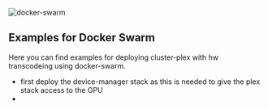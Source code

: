 ![docker-swarm](../images/docker-swarm-logo-small.png)


## Examples for Docker Swarm

Here you can find examples for deploying cluster-plex with hw transcodeing using docker-swarm. 
* first deploy the device-manager stack as this is needed to give the plex stack access to the GPU
* 
